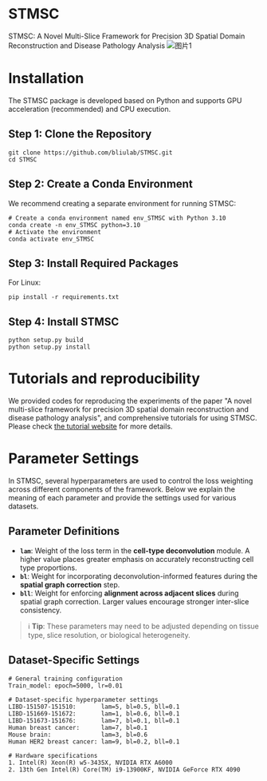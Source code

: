 # STMSC
STMSC: A Novel Multi-Slice Framework for Precision 3D Spatial Domain Reconstruction and Disease Pathology Analysis
![图片1](https://github.com/user-attachments/assets/8c2d3ae8-8c54-4054-82d1-24c5aa6af756)
# Installation
The STMSC package is developed based on Python and supports GPU acceleration (recommended) and CPU execution.
## Step 1: Clone the Repository
```
git clone https://github.com/bliulab/STMSC.git
cd STMSC
```
## Step 2: Create a Conda Environment
We recommend creating a separate environment for running STMSC:
```
# Create a conda environment named env_STMSC with Python 3.10
conda create -n env_STMSC python=3.10
# Activate the environment
conda activate env_STMSC
```
## Step 3: Install Required Packages
For Linux:
```
pip install -r requirements.txt
```
## Step 4: Install STMSC
```
python setup.py build
python setup.py install
```
# Tutorials and reproducibility
We provided codes for reproducing the experiments of the paper "A novel multi-slice framework for precision 3D spatial domain reconstruction and disease pathology analysis", and comprehensive tutorials for using STMSC. Please check [the tutorial website](https://stmsc-tutorial.readthedocs.io/en/latest/) for more details.
# Parameter Settings

In STMSC, several hyperparameters are used to control the loss weighting across different components of the framework. Below we explain the meaning of each parameter and provide the settings used for various datasets.

## Parameter Definitions

- **`lam`**: Weight of the loss term in the **cell-type deconvolution** module. A higher value places greater emphasis on accurately reconstructing cell type proportions.
- **`bl`**: Weight for incorporating deconvolution-informed features during the **spatial graph correction** step.
- **`bll`**: Weight for enforcing **alignment across adjacent slices** during spatial graph correction. Larger values encourage stronger inter-slice consistency.

> ℹ️ **Tip**: These parameters may need to be adjusted depending on tissue type, slice resolution, or biological heterogeneity.

## Dataset-Specific Settings

```text
# General training configuration
Train_model: epoch=5000, lr=0.01

# Dataset-specific hyperparameter settings
LIBD-151507-151510:       lam=5, bl=0.5, bll=0.1
LIBD-151669-151672:       lam=1, bl=0.6, bll=0.1
LIBD-151673-151676:       lam=7, bl=0.1, bll=0.1
Human breast cancer:      lam=7, bl=0.1
Mouse brain:              lam=3, bl=0.6
Human HER2 breast cancer: lam=9, bl=0.2, bll=0.1

# Hardware specifications
1. Intel(R) Xeon(R) w5-3435X, NVIDIA RTX A6000
2. 13th Gen Intel(R) Core(TM) i9-13900KF, NVIDIA GeForce RTX 4090
